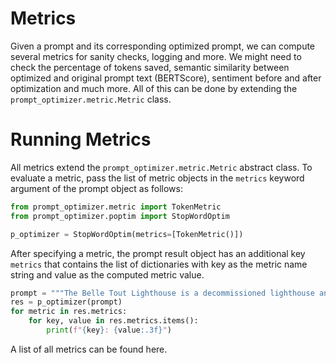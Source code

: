 # Metrics
Given a prompt and its corresponding optimized prompt, we can compute several metrics for sanity checks, logging and more. We might need to check the percentage of tokens saved, semantic similarity between optimized and original prompt text (BERTScore), sentiment before and after optimization and much more. All of this can be done by extending the `prompt_optimizer.metric.Metric` class.

# Running Metrics
All metrics extend the `prompt_optimizer.metric.Metric` abstract class. 
To evaluate a metric, pass the list of metric objects in the `metrics` keyword argument of the prompt object as follows:

```python
from prompt_optimizer.metric import TokenMetric
from prompt_optimizer.poptim import StopWordOptim

p_optimizer = StopWordOptim(metrics=[TokenMetric()])
```
After specifying a metric, the prompt result object has an additional key `metrics` that contains the list of dictionaries with key as the metric name string and value as the computed metric value.


```python
prompt = """The Belle Tout Lighthouse is a decommissioned lighthouse and British landmark located at Beachy Head, East Sussex, close to the town of Eastbourne. """
res = p_optimizer(prompt)
for metric in res.metrics:
    for key, value in res.metrics.items():
        print(f"{key}: {value:.3f}")
```

A list of all metrics can be found here.